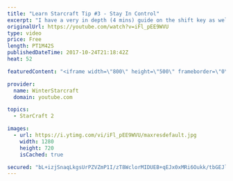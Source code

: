 ```yaml
---
title: "Learn Starcraft Tip #3 - Stay In Control"
excerpt: "I have a very in depth (4 mins) guide on the shift key as well here https://www.youtube.com/watch?v=7x9pHr544oY"
originalUrl: https://youtube.com/watch?v=iFl_pEE9WVU
type: video
price: Free
length: PT1M42S
publishedDateTime: 2017-10-24T21:18:42Z
heat: 52

featuredContent: "<iframe width=\"800\" height=\"500\" frameborder=\"0\" src=\"https://www.youtube.com/embed/iFl_pEE9WVU\" allow=\"accelerometer; autoplay; encrypted-media; gyroscope; picture-in-picture\" allowfullscreen></iframe>"

provider:
  name: WinterStarcraft
  domain: youtube.com

topics:
  - StarCraft 2

images:
  - url: https://i.ytimg.com/vi/iFl_pEE9WVU/maxresdefault.jpg
    width: 1280
    height: 720
    isCached: true

secured: "bL+izjSnaqLkgsUrPZVZmP1I/zT8WclorMIDUEB+qEJx0xMRi6Oukk/tbGEJlDTSUk8pA7Ch3Pa2y044nZ4bX9dG5hdGwrm7sKFQwR1Br8UwGJUCEQha2NUW2WVxyvlvq5fIt3NSBADSiuNhV8Qo5bBB93T10QBDrEFWdP9HKzAL/Wkg7sPVKQrsAfJfBy+qKLofjV0GwgNqocbSk4NYvV2or4pig4HmplY6uQ/bJVHECdHeTWXIo05/eIjT39t0Qdn6UTRH5piqNVluw0rJbAVh+Ko5BdysMK40zhQ5+PAVRrkswVZY9xkt4lfnoVKI+KTxno5qXModHirSEcv3WbklogSMlFwno042IPGI/+3oPi8+BdBguqb/OPIEJOoxf16Fvfxn4xxzBsBIraMksBHbTWW1X0yRoX3T7zTs9gg=;Kl5OQ217+FGRserEWv6zfw=="
---
```


